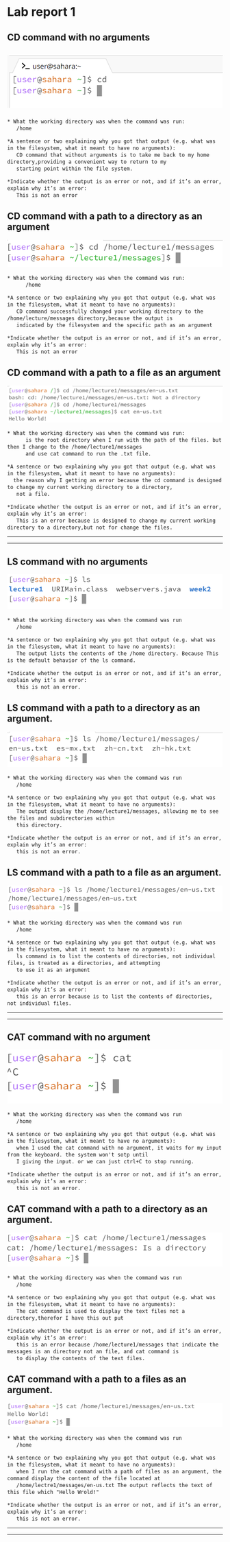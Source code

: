 # Lab report 1
## CD command with no arguments
![Image](cse15l_week1_report/cd_no_command.png)
---
```
* What the working directory was when the command was run:
   /home
```
```
*A sentence or two explaining why you got that output (e.g. what was in the filesystem, what it meant to have no arguments):
   CD command that without arguments is to take me back to my home directory,providing a convenient way to return to my
   starting point within the file system.
```
```
*Indicate whether the output is an error or not, and if it’s an error, explain why it’s an error:
   This is not an error
```
## CD command with a path to a directory as an argument
![Image](cse15l_week1_report/cd_with_dir.png)
```
* What the working directory was when the command was run:
      /home
```
```
*A sentence or two explaining why you got that output (e.g. what was in the filesystem, what it meant to have no arguments):
   CD command successfully changed your working directory to the /home/lecture/messages directory,because the output is
   indicated by the filesystem and the specific path as an argument
```
```
*Indicate whether the output is an error or not, and if it’s an error, explain why it’s an error:
   This is not an error
```
## CD command with a path to a file as an argument
![Image](cse15l_week1_report/cd_with_file.png)
```
* What the working directory was when the command was run:
      is the root directory when I run with the path of the files. but then I change to the /home/lecture1/messages
      and use cat command to run the .txt file.
```
```
*A sentence or two explaining why you got that output (e.g. what was in the filesystem, what it meant to have no arguments):
  the reason why I getting an error because the cd command is designed to change my current working directory to a directory,
   not a file.
```
```
*Indicate whether the output is an error or not, and if it’s an error, explain why it’s an error:
   This is an error because is designed to change my current working directory to a directory,but not for change the files.
```
---
---
## LS command with no arguments
![Image](cse15l_week1_report/ls_no_argument.png)
```
* What the working directory was when the command was run
   /home
```
```
*A sentence or two explaining why you got that output (e.g. what was in the filesystem, what it meant to have no arguments):
   The output lists the contents of the /home directory. Because This is the default behavior of the ls command.
```
```
*Indicate whether the output is an error or not, and if it’s an error, explain why it’s an error:
   this is not an error.
```
## LS command with a path to a directory as an argument.
![Image](cse15l_week1_report/ls_with_dir.png)
```
* What the working directory was when the command was run
   /home
```
```
*A sentence or two explaining why you got that output (e.g. what was in the filesystem, what it meant to have no arguments):
   The output display the /home/lecture1/messages, allowing me to see the files and subdirectories within
   this directory. 
```
```
*Indicate whether the output is an error or not, and if it’s an error, explain why it’s an error:
   this is not an error.
```
## LS command with a path to a file as an argument.
![Image](cse15l_week1_report/ls_with_files.png)
```
* What the working directory was when the command was run
   /home
```
```
*A sentence or two explaining why you got that output (e.g. what was in the filesystem, what it meant to have no arguments):
   ls command is to list the contents of directories, not individual files, is treated as a directories, and attempting 
   to use it as an argument
```
```
*Indicate whether the output is an error or not, and if it’s an error, explain why it’s an error:
   this is an error because is to list the contents of directories, not individual files.
```
---
---
## CAT command with no argument
![Image](cse15l_week1_report/cat_with_no_argument.png)
```
* What the working directory was when the command was run
   /home
```
```
*A sentence or two explaining why you got that output (e.g. what was in the filesystem, what it meant to have no arguments):
   when I used the cat command with no argument, it waits for my input from the keyboard. the system won't sotp until
   I giving the input. or we can just ctrl+C to stop running.
```
```
*Indicate whether the output is an error or not, and if it’s an error, explain why it’s an error:
   this is not an error.
```

## CAT command with a path to a directory as an argument.
![Image](cse15l_week1_report/cat_with_dir.png)
```
* What the working directory was when the command was run
   /home
```
```
*A sentence or two explaining why you got that output (e.g. what was in the filesystem, what it meant to have no arguments):
   The cat command is used to display the text files not a directory,therefor I have this out put
```
```
*Indicate whether the output is an error or not, and if it’s an error, explain why it’s an error:
   this is an error because /home/lecture1/messages that indicate the messages is an directory not an file, and cat command is
   to display the contents of the text files.
```
## CAT command with a path to a files as an argument.
![Image](cse15l_week1_report/cat_with_files.png)
```
* What the working directory was when the command was run
   /home
```
```
*A sentence or two explaining why you got that output (e.g. what was in the filesystem, what it meant to have no arguments):
   when I run the cat command with a path of files as an argument, the command display the content of the file located at 
   /home/lectre1/messages/en-us.txt The output reflects the text of this file which "Hello Wrold!"
```
```
*Indicate whether the output is an error or not, and if it’s an error, explain why it’s an error:
   this is not an error.
```
---
---
